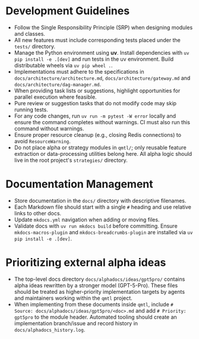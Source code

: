 # Development Guidelines

- Follow the Single Responsibility Principle (SRP) when designing modules and classes.
- All new features must include corresponding tests placed under the `tests/` directory.
- Manage the Python environment using **uv**. Install dependencies with
  `uv pip install -e .[dev]` and run tests in the uv environment. Build
  distributable wheels via `uv pip wheel .`.
- Implementations must adhere to the specifications in `docs/architecture/architecture.md`,
  `docs/architecture/gateway.md` and `docs/architecture/dag-manager.md`.
- When providing task lists or suggestions, highlight opportunities for
  parallel execution where feasible.
- Pure review or suggestion tasks that do not modify code may skip running tests.
- For any code changes, run `uv run -m pytest -W error` locally and ensure the command completes without warnings. CI must also run this command without warnings.
- Ensure proper resource cleanup (e.g., closing Redis connections) to avoid `ResourceWarning`.
- Do not place alpha or strategy modules in `qmtl/`; only reusable feature extraction or data-processing utilities belong here. All alpha logic should live in the root project's `strategies/` directory.

# Documentation Management

- Store documentation in the `docs/` directory with descriptive filenames.
- Each Markdown file should start with a single `#` heading and use relative links to other docs.
- Update `mkdocs.yml` navigation when adding or moving files.
- Validate docs with `uv run mkdocs build` before committing. Ensure `mkdocs-macros-plugin` and `mkdocs-breadcrumbs-plugin` are installed via `uv pip install -e .[dev]`.

# Prioritizing external alpha ideas

- The top-level docs directory `docs/alphadocs/ideas/gpt5pro/` contains alpha ideas rewritten by a stronger model (GPT-5-Pro). These files should be treated as higher-priority implementation targets by agents and maintainers working within the `qmtl` project.
- When implementing from these documents inside `qmtl`, include `# Source: docs/alphadocs/ideas/gpt5pro/<doc>.md` and add `# Priority: gpt5pro` to the module header. Automated tooling should create an implementation branch/issue and record history in `docs/alphadocs_history.log`.
